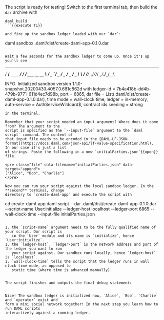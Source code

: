 The script is ready for testing! Switch to the first terminal tab, then build the `dar` archive
with

```
daml build
```{{execute T1}}

and fire up the sandbox ledger loaded with our `dar`:

```
daml sandbox .daml/dist/create-daml-app-0.1.0.dar
```{{execute T1}}

Wait a few seconds for the sandbox ledger to come up. Once it's up you'll see

```
   ____             ____
  / __/__ ____  ___/ / /  ___ __ __
 _\ \/ _ `/ _ \/ _  / _ \/ _ \\ \ /
/___/\_,_/_//_/\_,_/_.__/\___/_\_\

INFO: Initialized sandbox version 1.1.0-snapshot.20200430.4057.0.681c862d with ledger-id = 7b4a418b-dd4b-479b-9771-611d4ec7d98b, port = 6865, dar file = List(.daml/dist/create-daml-app-0.1.0.dar), time mode = wall-clock time, ledger = in-memory, auth-service = AuthServiceWildcard$, contract ids seeding = strong

```
in the terminal.

Remember that your script needed an input argument? Where does it come from? The argument to the
script is specified as the `--input-file` argument to the `daml script` command. The content of
that input file needs to be encoded in the [DAML-LF-JSON
format](https://docs.daml.com/json-api/lf-value-specification.html). In our case it's just a list
of strings. Paste the following in a new `initialParties.json`{{open}} file.

<pre class="file" data-filename="initialParties.json" data-target="append">
["Alice", "Bob", "Charlie"]
</pre>

Now you can run your script against the local sandbox ledger. In the **second** terminal, change
directory to `create-daml-app` and execute the script with

```
cd create-daml-app
daml script --dar .daml/dist/create-daml-app-0.1.0.dar --script-name User:initialize --ledger-host localhost --ledger-port 6865 --wall-clock-time --input-file initialParties.json
```{{execute T2}}

1. the `script-name` argument needs to be the fully qualified name of your script. Our script is
   in the `User` module and its name is `initialize`, hence `User:initialize`.
1. the `ledger-host`, `ledger-port` is the network address and port of the ledger you want to run
   your script against. Our sandbox runs locally, hence `ledger-host` is `localhost`.
1. `wall-clock-time` tells the script that the ledger runs in wall clock time mode, as opposed to
   static time (where time is advanced manually).


The script finishes and outputs the final debug statement:

```
[DA.Internal.Prelude:540]: "done!"

```

Nice! The sandbox ledger is initialized now, `Alice`, `Bob`, `Charlie` and `operator` exist and
form a mini social network together! In the next step you learn how to run DAML scripts
interactively against a running ledger.
